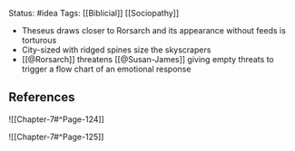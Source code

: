 Status: #idea
Tags: [[Biblicial]] [[Sociopathy]]

* Theseus draws closer to Rorsarch and its appearance without feeds is torturous
* City-sized with ridged spines size the skyscrapers
* [[@Rorsarch]] threatens [[@Susan-James]] giving empty threats to trigger a flow chart of an emotional response

## References

![[Chapter-7#^Page-124]]

![[Chapter-7#^Page-125]]